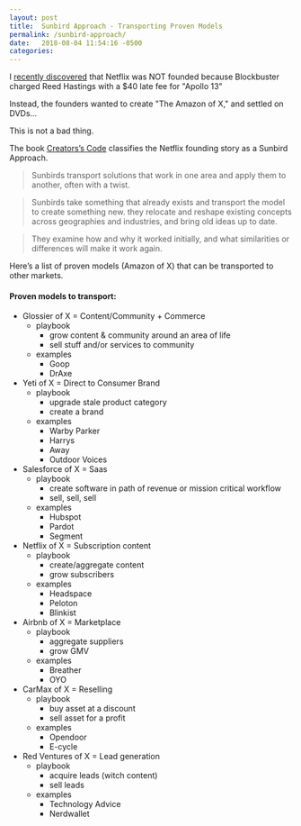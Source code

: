 ```yaml
---
layout: post
title:  Sunbird Approach - Transporting Proven Models
permalink: /sunbird-approach/
date:   2018-08-04 11:54:16 -0500
categories:
---
```


I [recently discovered](https://twitter.com/jhoff/status/1024103136536014853) that Netflix was NOT founded because Blockbuster charged Reed Hastings with a $40 late fee for "Apollo 13"

Instead, the founders wanted to create "The Amazon of X," and settled on DVDs...

This is not a bad thing.

The book [Creators’s Code](https://www.amazon.com/Creators-Code-Essential-Extraordinary-Entrepreneurs/dp/1451666071) classifies the Netflix founding story as a Sunbird Approach.

> Sunbirds transport solutions that work in one area and apply them to another, often with a twist. 

> Sunbirds take something that already exists and transport the model to create something new. they relocate and reshape existing concepts across geographies and industries, and bring old ideas up to date. 

> They examine how and why it worked initially, and what similarities or differences will make it work again. 

Here’s a list of proven models (Amazon of X) that can be transported to other markets. 


#### Proven models to transport:

* Glossier of X = Content/Community + Commerce
	* playbook
		* grow content & community around an area of life
		* sell stuff and/or services to community 
	* examples
		* Goop
		* DrAxe
* Yeti of X = Direct to Consumer Brand
	* playbook
		* upgrade stale product category
		* create a brand
	* examples
		* Warby Parker
		* Harrys
		* Away
		* Outdoor Voices
* Salesforce of X = Saas
	* playbook
		* create software in path of revenue or mission critical workflow
		* sell, sell, sell
	* examples
		* Hubspot
		* Pardot
		* Segment
* Netflix of X = Subscription content
	* playbook
		* create/aggregate content
		* grow subscribers
	* examples
		* Headspace
		* Peloton
		* Blinkist
* Airbnb of X = Marketplace
	* playbook
		* aggregate suppliers
		* grow GMV
	* examples
		* Breather
		* OYO
* CarMax of X = Reselling
	* playbook
		* buy asset at a discount
		* sell asset for a profit
	* examples
		* Opendoor
		* E-cycle 
* Red Ventures of X = Lead generation
	* playbook
		* acquire leads (witch content)
		* sell leads
	* examples
		* Technology Advice
		* Nerdwallet

